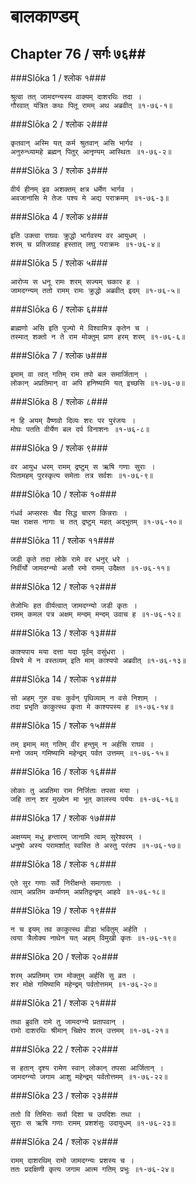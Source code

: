 बालकाण्डम्
===============================


## Chapter 76  / सर्गः ७६##


###Slōka 1 / श्लोक १###


    श्रुत्वा तत् जामदग्न्यस्य वाक्यम् दाशरथिः तदा ।
    गौरवात् यंत्रित कथः पितू रामम् अथ अब्रवीत् ॥१-७६-१॥


###Slōka 2 / श्लोक २###


    कृतवान् अस्मि यत् कर्म श्रुतवान् असि भार्गव ।
    अनुरुन्ध्यामहे ब्रह्मन् पितुर् आनृण्यम् आस्थितः ॥१-७६-२॥


###Slōka 3 / श्लोक ३###


    वीर्य हीनम् इव अशक्तम् क्षत्र धर्मेण भार्गव ।
    अवजानासि मे तेजः पश्य मे अद्य पराक्रमम् ॥१-७६-३॥


###Slōka 4 / श्लोक ४###


    इति उक्त्वा राघवः क्रुद्धो भार्गवस्य वर आयुधम् ।
    शरम् च प्रतिजग्राह हस्तात् लघु पराक्रमः ॥१-७६-४॥


###Slōka 5 / श्लोक ५###


    आरोप्य स धनू रामः शरम् सज्यम् चकार ह ।
    जामदग्न्यम् ततो रामम् रामः क्रुद्धो अब्रवीत् इदम् ॥१-७६-५॥


###Slōka 6 / श्लोक ६###


    ब्राह्मणो असि इति पूज्यो मे विश्वामित्र कृतेन च ।
    तस्मात् शक्तो न ते राम मोक्तुम् प्राण हरम् शरम् ॥१-७६-६॥


###Slōka 7 / श्लोक ७###


    इमाम् वा त्वत् गतिम् राम तपो बल समार्जितान् ।
    लोकान् अप्रतिमान् वा अपि हनिष्यामि यत् इच्छसि ॥१-७६-७॥


###Slōka 8 / श्लोक ८###


    न हि अयम् वैष्णवो दिव्यः शरः पर पुरंजयः ।
    मोघः पतति वीर्येण बल दर्प विनाशनः ॥१-७६-८॥


###Slōka 9 / श्लोक ९###


    वर आयुध धरम् रामम् द्रष्टुम् स ऋषि गणाः सुराः ।
    पितामहम् पुरस्कृत्य समेताः तत्र सर्वशः ॥१-७६-९॥


###Slōka 10 / श्लोक १०###


    गंधर्व अप्सरसः चैव सिद्ध चारण किन्नराः ।
    यक्ष राक्षस नागाः च तत् द्रष्टुम् महत् अद्भुतम् ॥१-७६-१०॥


###Slōka 11 / श्लोक ११###


    जडी कृते तदा लोके रामे वर धनुर् धरे ।
    निर्वीर्यो जामदग्न्यो असौ रमो रामम् उदैक्षत ॥१-७६-११॥


###Slōka 12 / श्लोक १२###


    तेजोभिः हत वीर्यत्वात् जामदग्न्यो जडी कृतः ।
    रामम् कमल पत्र अक्षम् मन्दम् मन्दम् उवाच ह ॥१-७६-१२॥


###Slōka 13 / श्लोक १३###


    काश्यपाय मया दत्ता यदा पूर्वम् वसुंधरा ।
    विषये मे न वस्तव्यम् इति माम् काश्यपो अब्रवीत् ॥१-७६-१३॥


###Slōka 14 / श्लोक १४###


    सो अहम् गुरु वचः कुर्वन् पृथिव्याम् न वसे निशाम् ।
    तदा प्रभृति काकुत्स्थ कृता मे काश्यपस्य ह ॥१-७६-१४॥


###Slōka 15 / श्लोक १५###


    तम् इमाम् मत् गतिम् वीर हन्तुम् न अर्हसि राघव ।
    मनो जवम् गमिष्यामि महेन्द्रम् पर्वत उत्तमम् ॥१-७६-१५॥


###Slōka 16 / श्लोक १६###


    लोकाः तु अप्रतिमा राम निर्जिताः तपसा मया ।
    जहि तान् शर मुख्येन मा भूत् कालस्य पर्ययः ॥१-७६-१६॥


###Slōka 17 / श्लोक १७###


    अक्षय्यम् मधु हन्तारम् जानामि त्वाम् सुरेश्वरम् ।
    धनुषो अस्य परामर्शात् स्वस्ति ते अस्तु परंतप ॥१-७६-१७॥


###Slōka 18 / श्लोक १८###


    एते सुर गणाः सर्वे निरीक्षन्ते समागताः ।
    त्वाम् अप्रतिम कर्माणम् अप्रतिद्वन्द्वम् आहवे ॥१-७६-१८॥


###Slōka 19 / श्लोक १९###


    न च इयम् तव काकुत्स्थ व्रीडा भवितुम् अर्हति ।
    त्वया त्रैलोक्य नाथेन यत् अहम् विमुखी कृतः ॥१-७६-१९॥


###Slōka 20 / श्लोक २०###


    शरम् अप्रतिमम् राम मोक्तुम् अर्हसि सु व्रत ।
    शर मोक्षे गमिष्यामि महेन्द्रम् पर्वतोत्तमम् ॥१-७६-२०॥


###Slōka 21 / श्लोक २१###


    तथा ब्रुवति रामे तु जामदग्न्ये प्रतापवान् ।
    रामो दाशरथिः श्रीमान् चिक्षेप शरम् उत्तमम् ॥१-७६-२१॥


###Slōka 22 / श्लोक २२###


    स हतान् दृश्य रामेण स्वान् लोकान् तपसा आर्जितान् ।
    जामदग्न्यो जगाम आशु महेन्द्रम् पर्वतोत्तमम् ॥१-७६-२२॥


###Slōka 23 / श्लोक २३###


    ततो वि तिमिराः सर्वा दिशा च उपदिशः तथा ।
    सुराः स ऋषि गणाः रामम् प्रशशंसुः उदायुधम् ॥१-७६-२३॥


###Slōka 24 / श्लोक २४###


    रामम् दाशरथिम् रामो जामदग्न्यः प्रशस्य च ।
    ततः प्रदक्षिणी कृत्य जगाम आत्म गतिम् प्रभुः ॥१-७६-२४॥


